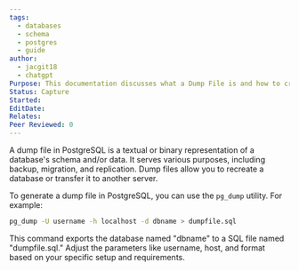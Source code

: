 ```yaml
---
tags:
  - databases
  - schema
  - postgres
  - guide
author:
  - jacgit18
  - chatgpt
Purpose: This documentation discusses what a Dump File is and how to create one.
Status: Capture
Started: 
EditDate: 
Relates: 
Peer Reviewed: 0
---
```

A dump file in PostgreSQL is a textual or binary representation of a database's schema and/or data. It serves various purposes, including backup, migration, and replication. Dump files allow you to recreate a database or transfer it to another server.  
  
To generate a dump file in PostgreSQL, you can use the `pg_dump` utility. For example:  
  
```bash  
pg_dump -U username -h localhost -d dbname > dumpfile.sql  
```  
  
This command exports the database named "dbname" to a SQL file named "dumpfile.sql." Adjust the parameters like username, host, and format based on your specific setup and requirements.